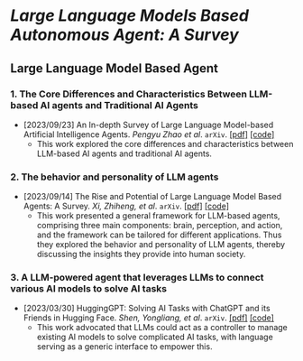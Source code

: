 # _Large Language Models Based Autonomous Agent: A Survey_

## **Large Language Model Based Agent**

### 1. The Core Differences and Characteristics Between LLM-based AI agents and Traditional AI Agents

* [2023/09/23] An In-depth Survey of Large Language Model-based Artificial Intelligence Agents. _Pengyu Zhao et al_. `arXiv`. [\[pdf\]](https://arxiv.org/pdf/2309.14365.pdf) [\[code\]](https://arxiv.org/pdf/2309.14365.pdf)
  * This work explored the core differences and characteristics between LLM-based AI agents and traditional AI agents.

### 2. The behavior and personality of LLM agents

* [2023/09/14] The Rise and Potential of Large Language Model Based Agents: A Survey. _Xi, Zhiheng, et al_. `arXiv`. [\[pdf\]](https://arxiv.org/pdf/2309.07864.pdf) [\[code\]](https://arxiv.org/pdf/2309.07864.pdf)
  * This work presented a general framework for LLM-based agents, comprising three main components: brain, perception, and action, and the framework can be tailored for different applications. Thus they explored the behavior and personality of LLM agents, thereby discussing the insights they provide into human society.

### 3. A LLM-powered agent that leverages LLMs to connect various AI models to solve AI tasks

* [2023/03/30] HuggingGPT: Solving AI Tasks with ChatGPT and its Friends in Hugging Face. _Shen, Yongliang, et al_. `arXiv`. [\[pdf\]](https://arxiv.org/pdf/2303.17580.pdf) [\[code\]](https://arxiv.org/pdf/2303.17580.pdf)
  * This work advocated that LLMs could act as a controller to manage existing AI models to solve complicated AI tasks, with language serving as a generic interface to empower this. 
